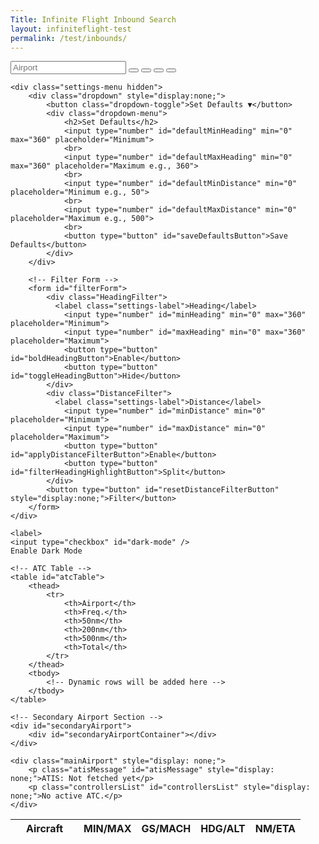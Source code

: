 ```yaml
---
Title: Infinite Flight Inbound Search
layout: infiniteflight-test
permalink: /test/inbounds/
---
```


<div class="container">
  <div class="page-left">
    <div class="nav-container">
        <div class="nav-left">
            <input 
                type="text" 
                id="icao" 
                name="icao" 
                placeholder="Airport"
            />
            <button id="search">
                <i class="fa-solid fa-magnifying-glass" aria-hidden="true"></i>
            </button>
            <button id="add">
                <i class="fa-solid fa-plus" aria-hidden="true"></i>
            </button>
            <button id="settings">
                <i class="fa-solid fa-sliders" aria-hidden="true"></i>
            </button>
            <button id="update">
                <i class="fa-solid fa-arrows-rotate" aria-hidden="true"></i>
            </button>
        </div>
        <div class="nav-right" id="atcAirportsList">
        </div>
    </div>
    
    <div class="settings-menu hidden">
        <div class="dropdown" style="display:none;">
            <button class="dropdown-toggle">Set Defaults ▼</button>
            <div class="dropdown-menu">
                <h2>Set Defaults</h2>
                <input type="number" id="defaultMinHeading" min="0" max="360" placeholder="Minimum">
                <br>
                <input type="number" id="defaultMaxHeading" min="0" max="360" placeholder="Maximum e.g., 360">
                <br>
                <input type="number" id="defaultMinDistance" min="0" placeholder="Minimum e.g., 50">
                <br>
                <input type="number" id="defaultMaxDistance" min="0" placeholder="Maximum e.g., 500">
                <br>
                <button type="button" id="saveDefaultsButton">Save Defaults</button>
            </div>
        </div>

        <!-- Filter Form -->
        <form id="filterForm">
            <div class="HeadingFilter">
              <label class="settings-label">Heading</label>
                <input type="number" id="minHeading" min="0" max="360" placeholder="Minimum">
                <input type="number" id="maxHeading" min="0" max="360" placeholder="Maximum">
                <button type="button" id="boldHeadingButton">Enable</button>
                <button type="button" id="toggleHeadingButton">Hide</button>
            </div> 
            <div class="DistanceFilter">
              <label class="settings-label">Distance</label>
                <input type="number" id="minDistance" min="0" placeholder="Minimum">
                <input type="number" id="maxDistance" min="0" placeholder="Maximum">
                <button type="button" id="applyDistanceFilterButton">Enable</button>
                <button type="button" id="filterHeadingHighlightButton">Split</button>
            </div>
            <button type="button" id="resetDistanceFilterButton" style="display:none;">Filter</button>
        </form>
    </div>
    
    <label>
    <input type="checkbox" id="dark-mode" />
    Enable Dark Mode
</label>

    <!-- ATC Table -->
    <table id="atcTable">
        <thead>
            <tr>
                <th>Airport</th>
                <th>Freq.</th>
                <th>50nm</th>
                <th>200nm</th>
                <th>500nm</th>
                <th>Total</th>
            </tr>
        </thead>
        <tbody>
            <!-- Dynamic rows will be added here -->
        </tbody>
    </table>
    
    <!-- Secondary Airport Section -->
    <div id="secondaryAirport">
        <div id="secondaryAirportContainer"></div>
    </div>

    <div class="mainAirport" style="display: none;">
        <p class="atisMessage" id="atisMessage" style="display: none;">ATIS: Not fetched yet</p>
        <p class="controllersList" id="controllersList" style="display: none;">No active ATC.</p>
    </div>
   </div> 
   <div class="page-right">
    <table id="flightsTable">
        <thead>
            <tr>
                <th style="padding-left: 25px; padding-right: 25px;">Aircraft</th>
                <th>MIN/MAX</th>
                <th>GS/MACH</th>
                <th>HDG/ALT</th>
                <th>NM/ETA</th>
            </tr>
        </thead>
        <tbody>
            <!-- Dynamic rows will be added here -->
        </tbody>
    </table>
  </div>

<div style="display: none;">
       <button id="manualUpdateButton">Update Information</button>

        <!-- Secondary Airport Search -->
        <form id="secondarySearchForm" novalidate>
            <input type="text" id="secondaryIcao" name="secondaryIcao" placeholder="Enter Secondary ICAO" required>
            <button type="submit">Add Airport</button>
        </form>

        <button type="button" id="updateButton">Update</button>
        <button type="button" id="stopUpdateButton" style="display: none;">Stop Update</button>
        <span id="countdownTimer" style="display: none;"></span>
</div>

<script>
// Toggle the visibility of the settings menu
document.getElementById('settings').addEventListener('click', () => {
    const settingsMenu = document.querySelector('.settings-menu');
    settingsMenu.classList.toggle('visible'); // Toggle the 'visible' class
});

const checkbox = document.getElementById("dark-mode");

checkbox.addEventListener("change", () => {
  document.body.classList.toggle("dark-mode");
});
</script>
<script src="/infiniteflight/test/inbounds-test.js"></script>
